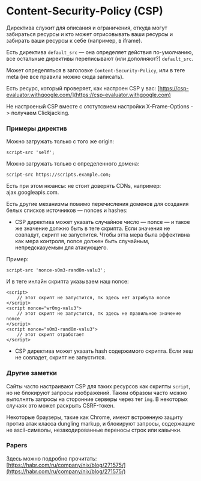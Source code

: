 # Content-Security-Policy (CSP)

Директива служит для описания и ограничения, откуда могут забираться ресурсы и кто может отрисовывать ваши ресурсы и забирать ваши ресурсы к себе (например, в iframe).

Есть директива `default_src` — она определяет действия по-умолчанию, все остальные директивы переписывают (или дополняют?) `default_src`.

Может определяться в заголовке `Content-Security-Policy`, или в теге meta (не все правила можно сюда записать).&#x20;

Есть ресурс, который проверяет, как настроен CSP у вас: [https://csp-evaluator.withgoogle.com/](https://csp-evaluator.withgoogle.com)

Не настроеный CSP вместе с отстутсвием настройки X-Frame-Options -> получаем Clickjacking.

### Примеры директив

Можно загружать только с того же origin:

```
script-src 'self';
```

Можно загружать только с определенного домена:

```
script-src https://scripts.example.com;
```

Есть при этом нюансы: не стоит доверять CDNs, например: ajax.googleapis.com.&#x20;

Есть другие механизмы помимо перечисления доменов для создания белых списков источников — nonces и hashes:

* CSP директива может указать случайное число —  nonce — и такое же значение должно быть в теге скрипта. Если значения не совпадут, скрипт не запустится. Чтобы этта мера была эффективна как мера контроля, nonce должен быть случайным, непредсказуемым для атакующего.

Пример:&#x20;

```
script-src 'nonce-s0m3-rand0m-valu3';
```

И в теге инлайн скрипта указываем наш nonce:

```markup
<script>
    // этот скрипт не запустится, тк здесь нет атрибута nonce
</script>
<script nonce="wr0ng-valu3">
    // этот скрипт не запустится, тк здесь не правильное значение nonce
</script>
<script nonce="s0m3-rand0m-valu3">
    // этот скрипт отработает
</script>
```

* CSP директива может указать hash содержимого скрипта. Если хеш не совпадет, скрипт не запустится.

### Другие заметки

Сайты часто настраивают CSP для таких ресурсов как скрипты `script`, но не блокируют запросы изображений. Таким образом часто можно выполнять запросы на сторонние серверы через тег `img`. В некоторых случаях это может раскрыть CSRF-токен.

Некоторые браузеры, такие как Chrome, имеют встроенную защиту против атак класса dungling markup, и блокируют запросы, содержащие не ascii-символы, незакодированные переносы строк или кавычки.

### Papers

Здесь можно подробно прочитать: [https://habr.com/ru/company/nix/blog/271575/](https://habr.com/ru/company/nix/blog/271575/)
